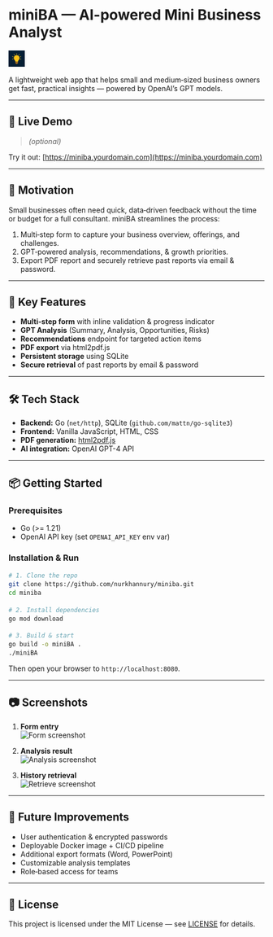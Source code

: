 # miniBA — AI-powered Mini Business Analyst

![miniBA Logo](assets/favicon-32x32.png)  

A lightweight web app that helps small and medium‑sized business owners get fast, practical insights — powered by OpenAI’s GPT models.

---

## 🚀 Live Demo

> _(optional)_

Try it out: [https://miniba.yourdomain.com](https://miniba.yourdomain.com)

---

## 🎯 Motivation

Small businesses often need quick, data‑driven feedback without the time or budget for a full consultant. miniBA streamlines the process:

1. Multi‑step form to capture your business overview, offerings, and challenges.
2. GPT‑powered analysis, recommendations, & growth priorities.
3. Export PDF report and securely retrieve past reports via email & password.

---

## 🔑 Key Features

- **Multi‑step form** with inline validation & progress indicator
- **GPT Analysis** (Summary, Analysis, Opportunities, Risks)
- **Recommendations** endpoint for targeted action items
- **PDF export** via html2pdf.js
- **Persistent storage** using SQLite  
- **Secure retrieval** of past reports by email & password

---

## 🛠️ Tech Stack

- **Backend:** Go (`net/http`), SQLite (`github.com/mattn/go-sqlite3`)
- **Frontend:** Vanilla JavaScript, HTML, CSS
- **PDF generation:** [html2pdf.js](https://github.com/eKoopmans/html2pdf.js)
- **AI integration:** OpenAI GPT-4 API

---

## 📦 Getting Started

### Prerequisites

- Go (>= 1.21)  
- OpenAI API key (set `OPENAI_API_KEY` env var)  

### Installation & Run

```bash
# 1. Clone the repo
git clone https://github.com/nurkhannury/miniba.git
cd miniba

# 2. Install dependencies
go mod download

# 3. Build & start
go build -o miniBA .
./miniBA
```

Then open your browser to `http://localhost:8080`.

---

## 📷 Screenshots

1. **Form entry**  
   ![Form screenshot](static/img/form.png)

2. **Analysis result**  
   ![Analysis screenshot](static/img/analysis.png)

3. **History retrieval**  
   ![Retrieve screenshot](static/img/retrieve.png)

---

## 🔮 Future Improvements

- User authentication & encrypted passwords
- Deployable Docker image + CI/CD pipeline
- Additional export formats (Word, PowerPoint)
- Customizable analysis templates
- Role‑based access for teams

---

## 📜 License

This project is licensed under the MIT License — see [LICENSE](LICENSE) for details.

